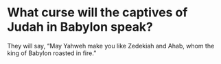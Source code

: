 # What curse will the captives of Judah in Babylon speak?

They will say, “May Yahweh make you like Zedekiah and Ahab, whom the king of Babylon roasted in fire.”

